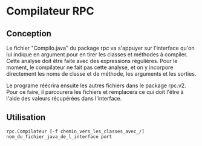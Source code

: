 <h1>Compilateur RPC</h1>
<h2>Conception</h2>
<p>
Le fichier "Compilo.java" du package rpc va s'appuyer sur l'interface qu'on lui indique en argument pour en tirer les classes et méthodes à compiler.
Cette analyse doit être faite avec des expressions régulières. Pour le moment, le compilateur ne fait pas cette analyse, et on y incorpore directement les noms de classe et de méthode, les arguments et les sorties.

Le programe réécrira ensuite les autres fichiers dans le package rpc.v2.
Pour ce faire, il parcourera les fichiers et remplacera ce qui doit l'être à l'aide des valeurs récupérées dans l'interface.
</p>
<h2>Utilisation</h2>
<code>rpc.Compilateur [-f chemin_vers_les_classes_avec_/] nom_du_fichier_java_de_l_interface port</code>
